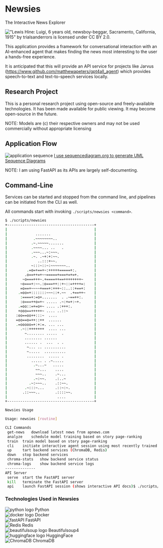 # Newsies

The Interactive News Explorer

!["Lewis Hine: Luigi, 6 years old, newsboy-beggar, Sacramento, California, 1915" by trialsanderrors is licensed under CC BY 2.0.](./docs/3952519005_4d3030935e_c.jpg)

This application provides a framework for conversational interaction with an AI-enhanced agent that makes finding the news most interesting to the user a hands-free experience.

It is anticipated that this will provide an API service for projects like Jarvus (<https://www.github.com/matthewapeters/gpt4all_agent>) which provides speech-to-text and text-to-speech services locally.

## Research Project

This is a personal research project using open-source and freely-available technologies.  It has been made available
for public viewing.  It may become open-source in the future.

 NOTE: Models are (c) their respective owners and may not be used commercially without appropriate licensing

## Application Flow

![application sequence](./docs/Newsies_API_Sequence.png)
[I use sequencediagram.org to generate UML Sequence Diagrams](<https://sequencediagram.org/>)

NOTE: I am using FastAPI as its APIs are largely self-documenting.

## Command-Line

Services can be started and stopped from the command line, and pipelines can be initiated from the CLI as well.

All commands start with invoking `./scripts/newsies <command>`.

```bash
$ ./scripts/newsies 
+----------------------------------------+
|                                        |
|             .......                    |
|            .~~~~~~~~..                 |
|           .~.~~~~~.......              |
|           .~~~~... ..   .              |
|           .~~~...~:~~~.                |
|           .~. .~+:+:~~.                |
|              ..:::+~~.                 |
|           ~:::~::~:~~~~~~~..           |
|         .=o=+==+~:+++++=====+:.        |
|        .o==++=+~~=====+===+=+=+.       |
|       ~o===+++~.+====++==++++++++~     |
|      ~o===+:~~.:o===++::+~::=++++=:    |
|      =o==+~~~~+===+:+++~::..::+==+:    |
|     .=oo=+:::::::~~~::+.~~  .+==++~    |
|      :====+:=o+.......  . .~==++:.     |
|      :o===++o=+~ ..... .~:+=+:~+.      |
|     .=oo::=+=o+~ .... .:+++:.          |
|     +ooo==+++++~ .... ..::~            |
|    :oo==oo++:::~  ....                 |
|    =oo==o=++::++  ......               |
|    .=ooooo=+:+:=. ... ...              |
|      .~::+++++++  .... ...             |
|        ~........ .....  .              |
|        ........ ......                 |
|        ...... .  ...  . .              |
|         ~... .. ..........             |
|         ~.....  ..........             |
|         ........  ..... .              |
|           ..... . .~.....              |
|            .~...~   .....              |
|             ~~...    ....              |
|             ~~~..    .~...             |
|            .~:~~.    .:..~             |
|          .~:~~~..    .::~~.            |
|        .~:::~...     .::~:~.           |
|       .::~~~..       .::::~~.          |
|                       ....             |
+----------------------------------------+

Newsies Usage

Usage: newsies [routine]

CLI Commands
 get-news   download latest news from apnews.com
 analyze    schedule model training based on story page-ranking
 train  train model based on story page-ranking
 cli    initiate interactive agent session using most recently trained model
 up     tart backend services (ChromaDB, Redis)
 down   stop backend services
 chroma-stats   show backend service status
 chroma-logs    show backend service logs
--------------
API Server
 serve  start the FastAPI server
 kill   terminate the FastAPI server
 api    launch FastAPI session (shows interactive API docs)$ ./scripts/newsies 

```

### Technologies Used in Newsies

![python logo](./docs/python_logo.png) Python  
![docker logo](./docs/docker.png) Docker  
![fastAPI](./docs/fastapi-logo-teal.png) FastAPI  
![Redis](./docs/redis-Logotype.svg) Redis  
![beautifulsoup logo](./docs/tap-beautifulsoup.png) Beautifulsoup4  
![huggingface logo](./docs/huggingface_logo-noborder.svg) HuggingFace  
![ChromaDB](./docs/chromadb-227103090-6624bf7d-9524-4e05-9d2c-c28d5d451481.png) ChromaDB  
